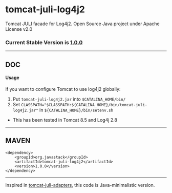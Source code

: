 # tomcat-juli-log4j2

Tomcat JULI facade for Log4j2. Open Source Java project under Apache License v2.0

### Current Stable Version is [1.0.0](https://search.maven.org/#search|ga|1|g%3Aorg.javastack%20a%3Atomcat-juli-log4j2)

---

## DOC

#### Usage

If you want to configure Tomcat to use log4j2 globally:

  1. Put `tomcat-juli-log4j2.jar` into `$CATALINA_HOME/bin/`
  2. Set `CLASSPATH="$CLASSPATH:${CATALINA_HOME}/bin/tomcat-juli-log4j2.jar"` in `${CATALINA_HOME}/bin/setenv.sh`  

* This has been tested in Tomcat 8.5 and Log4j 2.8

---

## MAVEN

    <dependency>
        <groupId>org.javastack</groupId>
        <artifactId>tomcat-juli-log4j2</artifactId>
        <version>1.0.0</version>
    </dependency>

---
Inspired in [tomcat-juli-adapters](http://tomcat.apache.org/download-70.cgi), this code is Java-minimalistic version.
